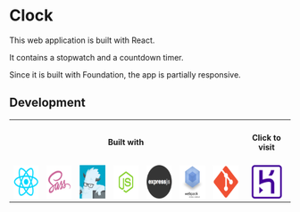 <h1>Clock</h1>

<p>This web application is built with React.</p>
<p>It contains a stopwatch and a countdown timer.</p>
<p>Since it is built with Foundation, the app is partially responsive.</p>

<h2>Development</h2>
<table>
  <tr align="center">
    <th colspan=7><h4>Built with</h4></th>
    <th><h4>Click to visit</h4></th>
  </tr>
  <tr align="center">
    <td><a href="https://facebook.github.io/react/" target="_blank"><img src="logo/react-logo.png" height="60px" /></a></td>
    <td><a href="http://sass-lang.com/" target="_blank"><img src="logo/sass-logo.png" height="60px" /></a></td>
    <td><a href="http://foundation.zurb.com/" target="_blank"><img src="logo/foundation-logo.png" height="60px" /></a></td>
    <td><a href="https://nodejs.org/en/" target="_blank"><img src="logo/nodejs-logo.png" height="60px" /></a></td>
    <td><a href="http://expressjs.com/" target="_blank"><img src="logo/expressjs-logo.png" height="60px" /></a></td>
    <td><a href="https://webpack.github.io/" target="_blank"><img src="logo/webpack-logo.png" height="60px" /></a></td>
    <td><a href="https://git-scm.com/" target="_blank"><img src="logo/git-logo.png" height="60px" /></a></td>
    <td><a href="http://gentle-harbor-47416.herokuapp.com/" target="_blank"><img src="logo/heroku-logo.png" height="60px" /></a></td>
  </tr>
</table>
